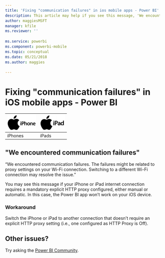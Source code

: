 ```yaml
---
title: 'Fixing "communication failures" in ios mobile apps - Power BI'
description: This article may help if you see this message, 'We encountered communication failures. The failures might be related to proxy settings on your Wi-Fi connection.'
author: maggiesMSFT
manager: kfile
ms.reviewer: ''

ms.service: powerbi
ms.component: powerbi-mobile
ms.topic: conceptual
ms.date: 05/21/2018
ms.author: maggies

---
```

# Fixing "communication failures" in iOS mobile apps - Power BI
| ![iPhone](media/mobile-known-issues-with-the-iphone-app/iphone-logo-50-px.png) | ![iPad](media/mobile-known-issues-with-the-iphone-app/ipad-logo-50-px.png) |
|:--- |:--- |
| iPhones |iPads |

## "We encountered communication failures"
“We encountered communication failures. The failures might be related to proxy settings on your Wi-Fi connection. Switching to a  different Wi-Fi connection may resolve the issue.”

You may see this message if your iPhone or iPad internet connection requires a mandatory explicit HTTP proxy configured, either manual or automatic. In this case, the Power BI app won’t work on your iOS device.

### Workaround
Switch the iPhone or iPad to another connection that doesn’t require an explicit HTTP proxy setting (i.e., one configured as HTTP Proxy is Off).

## Other issues?
Try asking the [Power BI Community](http://community.powerbi.com/).

